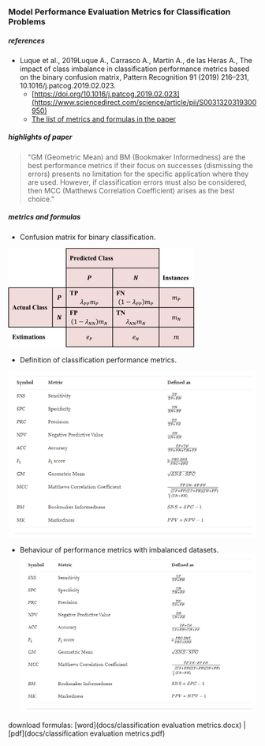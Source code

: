### Model Performance Evaluation Metrics for Classification Problems

##### references
- Luque et al., 2019Luque A., Carrasco A., Martín A., de las Heras A., The impact of class imbalance in classification performance metrics based on the binary confusion matrix, Pattern Recognition 91 (2019) 216–231, 10.1016/j.patcog.2019.02.023.
    - [https://doi.org/10.1016/j.patcog.2019.02.023](https://www.sciencedirect.com/science/article/pii/S0031320319300950)
    - [The list of metrics and formulas in the paper](https://ars.els-cdn.com/content/image/1-s2.0-S0031320319300950-mmc2.docx)



##### highlights of paper


> "GM (Geometric Mean) and BM (Bookmaker Informedness) are the best performance metrics if their focus on successes (dismissing the errors) presents no limitation for the specific application where they are used. However, if classification errors must also be considered, then MCC (Matthews Correlation Coefficient) arises as the best choice."


##### metrics and formulas
- Confusion matrix for binary classification.

![Confusion matrix for binary classification](img/confusion_matrix.jpg)

- Definition of classification performance metrics.

![metrics definition](img/binary_metrics.png)

- Behaviour of performance metrics with imbalanced datasets.
![imbalanced_behavior](img/binary_metrics.png)


download formulas: 
[word](docs/classification evaluation metrics.docx) | [pdf](docs/classification evaluation metrics.pdf)


